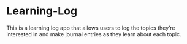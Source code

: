 # Learning-Log

This is a learning log app that allows users to log the topics they’re interested in and make journal entries as they learn about each topic. 
